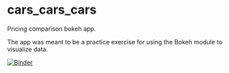 # cars_cars_cars
Pricing comparison bokeh app.

The app was meant to be a practice exercise for using the Bokeh module to visualize data.

[![Binder](https://mybinder.org/badge_logo.svg)](https://mybinder.org/v2/gh/jsattari/cars_cars_cars.git/HEAD)
